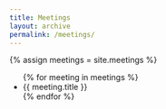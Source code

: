 ```yaml
---
title: Meetings
layout: archive
permalink: /meetings/
---
```


{% assign meetings = site.meetings   %}
<ul>
{% for meeting in meetings %}
<li>{{ meeting.title }}</li>
{% endfor %}
</ul>
<div>

</div>
